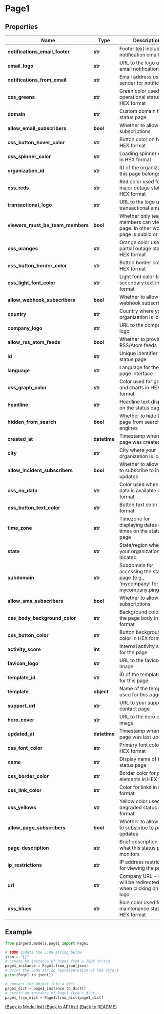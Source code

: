 # Page1


## Properties

Name | Type | Description | Notes
------------ | ------------- | ------------- | -------------
**notifications_email_footer** | **str** | Footer text included in notification emails | [optional] 
**email_logo** | **str** | URL to the logo used in email notifications | [optional] 
**notifications_from_email** | **str** | Email address used as sender for notifications | [optional] 
**css_greens** | **str** | Green color used for operational status in HEX format | [optional] 
**domain** | **str** | Custom domain for the status page | [optional] 
**allow_email_subscribers** | **bool** | Whether to allow email subscriptions | [optional] 
**css_button_hover_color** | **str** | Button color on hover in HEX format | [optional] 
**css_spinner_color** | **str** | Loading spinner color in HEX format | [optional] 
**organization_id** | **str** | ID of the organization this page belongs to | [optional] [readonly] 
**css_reds** | **str** | Red color used for major outage status in HEX format | [optional] 
**transactional_logo** | **str** | URL to the logo used in transactional emails | [optional] 
**viewers_must_be_team_members** | **bool** | Whether only team members can view this page. In other words if page is public or not. | [optional] 
**css_oranges** | **str** | Orange color used for partial outage status in HEX format | [optional] 
**css_button_border_color** | **str** | Button border color in HEX format | [optional] 
**css_light_font_color** | **str** | Light font color for secondary text in HEX format | [optional] 
**allow_webhook_subscribers** | **bool** | Whether to allow webhook subscriptions | [optional] 
**country** | **str** | Country where your organization is located | [optional] 
**company_logo** | **str** | URL to the company logo | [optional] 
**allow_rss_atom_feeds** | **bool** | Whether to provide RSS/Atom feeds | [optional] 
**id** | **str** | Unique identifier for the status page | [optional] [readonly] 
**language** | **str** | Language for the status page interface | [optional] 
**css_graph_color** | **str** | Color used for graphs and charts in HEX format | [optional] 
**headline** | **str** | Headline text displayed on the status page | [optional] 
**hidden_from_search** | **bool** | Whether to hide this page from search engines | [optional] 
**created_at** | **datetime** | Timestamp when the page was created | [optional] [readonly] 
**city** | **str** | City where your organization is located | [optional] 
**allow_incident_subscribers** | **bool** | Whether to allow users to subscribe to incident updates | [optional] 
**css_no_data** | **str** | Color used when no data is available in HEX format | [optional] 
**css_button_text_color** | **str** | Button text color in HEX format | [optional] 
**time_zone** | **str** | Timezone for displaying dates and times on the status page | [optional] 
**state** | **str** | State/region where your organization is located | [optional] 
**subdomain** | **str** | Subdomain for accessing the status page (e.g., &#39;mycompany&#39; for mycompany.pingera.ru) | [optional] 
**allow_sms_subscribers** | **bool** | Whether to allow SMS subscriptions | [optional] 
**css_body_background_color** | **str** | Background color for the page body in HEX format | [optional] 
**css_button_color** | **str** | Button background color in HEX format | [optional] 
**activity_score** | **int** | Internal activity score for the page | [optional] 
**favicon_logo** | **str** | URL to the favicon image | [optional] 
**template_id** | **str** | ID of the template used for this page | [optional] 
**template** | **object** | Name of the template used for this page | [optional] [readonly] 
**support_url** | **str** | URL to your support or contact page | [optional] 
**hero_cover** | **str** | URL to the hero cover image | [optional] 
**updated_at** | **datetime** | Timestamp when the page was last updated | [optional] [readonly] 
**css_font_color** | **str** | Primary font color in HEX format | [optional] 
**name** | **str** | Display name of the status page | [optional] 
**css_border_color** | **str** | Border color for page elements in HEX format | [optional] 
**css_link_color** | **str** | Color for links in HEX format | [optional] 
**css_yellows** | **str** | Yellow color used for degraded status in HEX format | [optional] 
**allow_page_subscribers** | **bool** | Whether to allow users to subscribe to page updates | [optional] 
**page_description** | **str** | Brief description of what this status page monitors | [optional] 
**ip_restrictions** | **str** | IP address restrictions for viewing the page | [optional] 
**url** | **str** | Company URL - users will be redirected there when clicking on the logo | [optional] 
**css_blues** | **str** | Blue color used for maintenance status in HEX format | [optional] 

## Example

```python
from pingera.models.page1 import Page1

# TODO update the JSON string below
json = "{}"
# create an instance of Page1 from a JSON string
page1_instance = Page1.from_json(json)
# print the JSON string representation of the object
print(Page1.to_json())

# convert the object into a dict
page1_dict = page1_instance.to_dict()
# create an instance of Page1 from a dict
page1_from_dict = Page1.from_dict(page1_dict)
```
[[Back to Model list]](../README.md#documentation-for-models) [[Back to API list]](../README.md#documentation-for-api-endpoints) [[Back to README]](../README.md)


